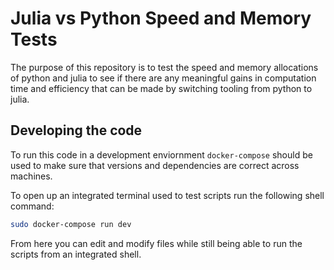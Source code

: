 # Julia vs Python Speed and Memory Tests

The purpose of this repository is to test the speed and memory allocations of 
python and julia to see if there are any meaningful gains in computation
time and efficiency that can be made by switching tooling from python to julia.

## Developing the code

To run this code in a development enviornment `docker-compose` should be used 
to make sure that versions and dependencies are correct across machines.

To open up an integrated terminal used to test scripts run the following 
shell command:
```bash
sudo docker-compose run dev
```

From here you can edit and modify files while still being able to run the scripts 
from an integrated shell.
